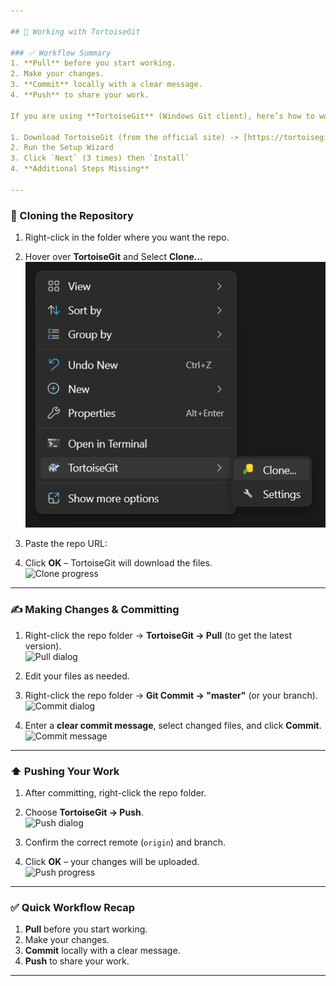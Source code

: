 ```yaml
---

## 🐢 Working with TortoiseGit

### ✅ Workflow Summary
1. **Pull** before you start working.  
2. Make your changes.  
3. **Commit** locally with a clear message.  
4. **Push** to share your work.

If you are using **TortoiseGit** (Windows Git client), here’s how to work with this repository.

1. Download TortoiseGit (from the official site) -> [https://tortoisegit.org/](https://tortoisegit.org/download/)
2. Run the Setup Wizard
3. Click `Next` (3 times) then `Install`
4. **Additional Steps Missing**

---
```


### 🔽 Cloning the Repository
1. Right-click in the folder where you want the repo.  

2. Hover over **TortoiseGit** and Select **Clone...**  
   ![Clone dialog](./images/clone.png)

3. Paste the repo URL:
   
4. Click **OK** – TortoiseGit will download the files.  
   ![Clone progress](./clone-progress.png)

---

### ✍️ Making Changes & Committing
1. Right-click the repo folder → **TortoiseGit → Pull** (to get the latest version).  
   ![Pull dialog](./pull.png)

2. Edit your files as needed.  

3. Right-click the repo folder → **Git Commit → "master"** (or your branch).  
   ![Commit dialog](./commit.png)

4. Enter a **clear commit message**, select changed files, and click **Commit**.  
   ![Commit message](./message.png)

---

### ⬆️ Pushing Your Work
1. After committing, right-click the repo folder.  
2. Choose **TortoiseGit → Push**.  
   ![Push dialog](./tortoisegit-push.png)

3. Confirm the correct remote (`origin`) and branch.  
4. Click **OK** – your changes will be uploaded.  
   ![Push progress](./tortoisegit-push-progress.png)

---

### ✅ Quick Workflow Recap
1. **Pull** before you start working.  
2. Make your changes.  
3. **Commit** locally with a clear message.  
4. **Push** to share your work.

---
